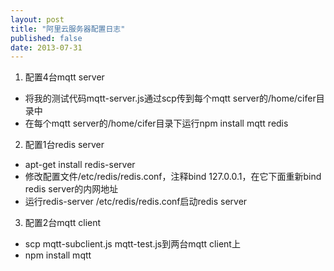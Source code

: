 ```yaml
---
layout: post
title: "阿里云服务器配置日志"
published: false
date: 2013-07-31
---
```


1. 配置4台mqtt server

* 将我的测试代码mqtt-server.js通过scp传到每个mqtt server的/home/cifer目录中
* 在每个mqtt server的/home/cifer目录下运行npm install mqtt redis

2. 配置1台redis server

* apt-get install redis-server
* 修改配置文件/etc/redis/redis.conf，注释bind 127.0.0.1，在它下面重新bind redis server的内网地址
* 运行redis-server /etc/redis/redis.conf启动redis server

3. 配置2台mqtt client

* scp mqtt-subclient.js mqtt-test.js到两台mqtt client上
* npm install mqtt
